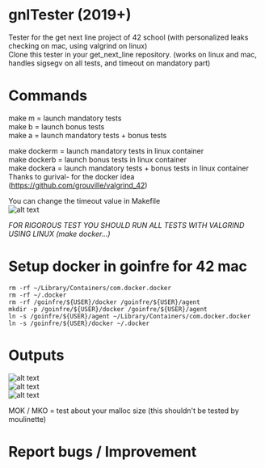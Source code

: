 # gnlTester (2019+)
Tester for the get next line project of 42 school (with personalized leaks checking on mac, using valgrind on linux)  
Clone this tester in your get_next_line repository. (works on linux and mac, handles sigsegv on all tests, and timeout on mandatory part)  



# Commands
make m = launch mandatory tests  
make b = launch bonus tests  
make a = launch mandatory tests + bonus tests 

make dockerm = launch mandatory tests in linux container  
make dockerb = launch bonus tests in linux container  
make dockera = launch mandatory tests + bonus tests in linux container  
Thanks to gurival- for the docker idea (https://github.com/grouville/valgrind_42)  

You can change the timeout value in Makefile    
![alt text](https://i.imgur.com/jUimpaC.png)  

*FOR RIGOROUS TEST YOU SHOULD RUN ALL TESTS WITH VALGRIND USING LINUX (make docker...)*


# Setup docker in goinfre for 42 mac  
```
rm -rf ~/Library/Containers/com.docker.docker  
rm -rf ~/.docker  
rm -rf /goinfre/${USER}/docker /goinfre/${USER}/agent  
mkdir -p /goinfre/${USER}/docker /goinfre/${USER}/agent  
ln -s /goinfre/${USER}/agent ~/Library/Containers/com.docker.docker  
ln -s /goinfre/${USER}/docker ~/.docker  
```


# Outputs
![alt text](https://i.imgur.com/u4Li6AM.png)  
![alt text](https://i.imgur.com/KL3mc4F.png)  
![alt text](https://i.imgur.com/0AQa9eG.png)  

MOK / MKO = test about your malloc size (this shouldn't be tested by moulinette)  


# Report bugs / Improvement
